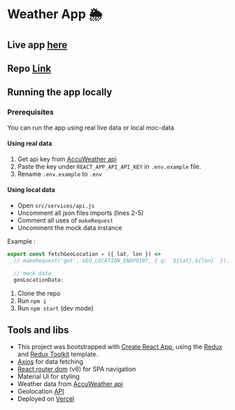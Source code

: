 # Weather App 🌦️

## Live app [here](https://weatherapp-liard-five.vercel.app/)

## Repo [Link](https://bitbucket.org/oryamne/weather-app/src/main/)

## Running the app locally

### Prerequisites

You can run the app using real live data or local moc-data

#### Using real data

1. Get api key from [AccuWeather api](https://developer.accuweather.com/)
2. Paste the key under `REACT_APP_API_API_KEY` in `.env.example` file.
3. Rename `.env.example` to `.env`

#### Using local data

- Open `src/services/api.js`
- Uncomment all json files imports (lines 2-5)
- Comment all uses of `makeRequest`
- Uncomment the mock data instance

Example :

```js
export const fetchGeoLocation = ({ lat, lon }) =>
  // makeRequest('get', GEO_LOCATION_ENDPOINT, { q: `${lat},${lon}` });

  // mock data
  geoLocationData;
```

1. Clone the repo
2. Run `npm i`
3. Run `npm start` (dev mode)

## Tools and libs

- This project was bootstrapped with [Create React App](https://github.com/facebook/create-react-app), using the [Redux](https://redux.js.org/) and [Redux Toolkit](https://redux-toolkit.js.org/) template.
- [Axios](https://www.npmjs.com/package/axios) for data fetching
- [React router dom](https://reactrouter.com/) (v6) for SPA navigation
- Material UI for styling
- Weather data from [AccuWeather api](https://developer.accuweather.com/)
- Geolocation [API](https://developer.mozilla.org/en-US/docs/Web/API/Geolocation_API)
- Deployed on [Vercel](https://vercel.com/)
